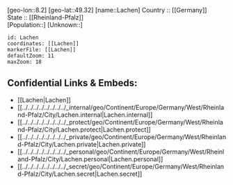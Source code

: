 ﻿---
location: [49.32,8.2] 
mapzoom: [7,12] 
mapmarker: city 
type: City
tags:
- geo/City


SpocWebEntityId: 1404
isDeleted: false
confidential: public

---
[geo-lon::8.2] 
[geo-lat::49.32] 
[name::Lachen] 
Country :: [[Germany]]  
State :: [[Rheinland-Pfalz]]  
[Population::] 
[Unknown::] 


```leaflet
id: Lachen
coordinates: [[Lachen]] 
markerFile: [[Lachen]] 
defaultZoom: 11 
maxZoom: 18
```


## Confidential Links & Embeds: 
- [[Lachen|Lachen]]  
- [[../../../../../../../../_internal/geo/Continent/Europe/Germany/West/Rheinland-Pfalz/City/Lachen.internal|Lachen.internal]] 
- [[../../../../../../../../_protect/geo/Continent/Europe/Germany/West/Rheinland-Pfalz/City/Lachen.protect|Lachen.protect]] 
- [[../../../../../../../../_private/geo/Continent/Europe/Germany/West/Rheinland-Pfalz/City/Lachen.private|Lachen.private]] 
- [[../../../../../../../../_personal/geo/Continent/Europe/Germany/West/Rheinland-Pfalz/City/Lachen.personal|Lachen.personal]] 
- [[../../../../../../../../_secret/geo/Continent/Europe/Germany/West/Rheinland-Pfalz/City/Lachen.secret|Lachen.secret]] 
